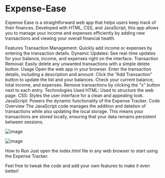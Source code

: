 # Expense-Ease
Expense Ease is a straightforward web app that helps users keep track of their finances. Developed with HTML, CSS, and JavaScript, this app allows you to manage your income and expenses efficiently by adding new transactions and viewing your overall financial health.

Features
Transaction Management: Quickly add income or expenses by entering the transaction details.
Dynamic Updates: See real-time updates for your balance, income, and expenses right on the interface.
Transaction Removal: Easily delete any unwanted transactions with a simple delete button.
Usage
Open the web app in your browser.
Enter the transaction details, including a description and amount.
Click the "Add Transaction" button to update the list and your balances.
Check your current balance, total income, and expenses.
Remove transactions by clicking the "x" button next to each entry.
Technologies Used
HTML: Used to structure the web page.
CSS: Styles the user interface for a clean and appealing look.
JavaScript: Powers the dynamic functionality of the Expense Tracker.
Code Overview
The JavaScript code manages the addition and deletion of transactions while also updating the local storage. This means your transactions are stored locally, ensuring that your data remains persistent between sessions.

![image](https://github.com/user-attachments/assets/847a195c-716b-4a43-8b2c-7bb519443f84)

![image](https://github.com/user-attachments/assets/e159dc75-2532-418f-b1e0-1496717c93c7)

How to Run
Just open the index.html file in any web browser to start using the Expense Tracker.

Feel free to tweak the code and add your own features to make it even better!
